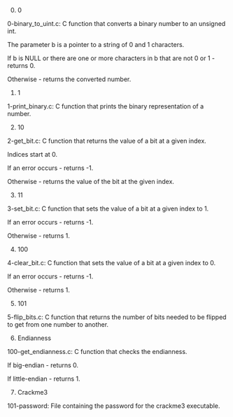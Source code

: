 0. 0



0-binary_to_uint.c: C function that converts a binary number to an unsigned int.

The parameter b is a pointer to a string of 0 and 1 characters.

If b is NULL or there are one or more characters in b that are not 0 or 1 - returns 0.

Otherwise - returns the converted number.

1. 1



1-print_binary.c: C function that prints the binary representation of a number.

2. 10



2-get_bit.c: C function that returns the value of a bit at a given index.

Indices start at 0.

If an error occurs - returns -1.

Otherwise - returns the value of the bit at the given index.

3. 11



3-set_bit.c: C function that sets the value of a bit at a given index to 1.

If an error occurs - returns -1.

Otherwise - returns 1.

4. 100



4-clear_bit.c: C function that sets the value of a bit at a given index to 0.

If an error occurs - returns -1.

Otherwise - returns 1.

5. 101



5-flip_bits.c: C function that returns the number of bits needed to be flipped to get from one number to another.

6. Endianness



100-get_endianness.c: C function that checks the endianness.

If big-endian - returns 0.

If little-endian - returns 1.

7. Crackme3



101-password: File containing the password for the crackme3 executable.
